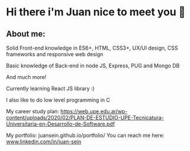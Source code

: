 # Hi there i'm Juan nice to meet you 👋

## About me: 

  Solid Front-end knowledge in ES6+, HTML, CSS3+, UX/UI design, CSS frameworks and responsive web design
  
  Basic knowledge of Back-end in node JS, Express, PUG and Mongo DB

  And much more!

  Currently learning React JS library :) 
 
  I also like to do low level programming in C

  My career study plan: 
  https://web.upe.edu.ar/wp-content/uploads/2020/02/PLAN-DE-ESTUDIO-UPE-Tecnicatura-Universitaria-en-Desarrollo-de-Software.pdf

  My portfolio: juansein.github.io/portfolio/
  You can reach me here: www.linkedin.com/in/juan-sein
